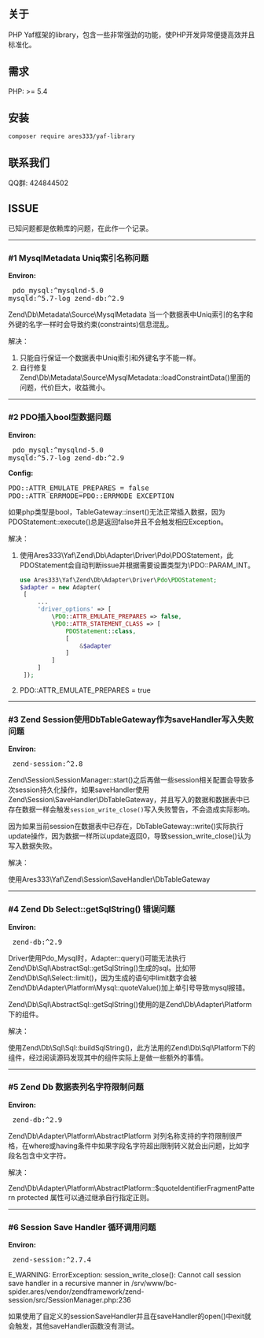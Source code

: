 ## 关于
PHP Yaf框架的library，包含一些非常强劲的功能，使PHP开发异常便捷高效并且标准化。

## 需求
PHP: >= 5.4

## 安装
```
composer require ares333/yaf-library
```

## 联系我们
QQ群: 424844502

## ISSUE
已知问题都是依赖库的问题，在此作一个记录。

---
### #1 MysqlMetadata Uniq索引名称问题

**Environ:**
	<pre>
	pdo_mysql:^mysqlnd-5.0
	mysqld:^5.7-log
	zend-db:^2.9
	</pre>

Zend\Db\Metadata\Source\MysqlMetadata 当一个数据表中Uniq索引的名字和外键的名字一样时会导致约束(constraints)信息混乱。

解决：
1. 只能自行保证一个数据表中Uniq索引和外键名字不能一样。
2. 自行修复Zend\Db\Metadata\Source\MysqlMetadata::loadConstraintData()里面的问题，代价巨大，收益微小。

---
### #2 PDO插入bool型数据问题
**Environ:**
	<pre>
	pdo_mysql:^mysqlnd-5.0
	mysqld:^5.7-log	
	zend-db:^2.9
	</pre>
**Config:**
	<pre>
	PDO::ATTR_EMULATE_PREPARES = false
	PDO::ATTR_ERRMODE=PDO::ERRMODE_EXCEPTION
	</pre>

如果php类型是bool，TableGateway::insert()无法正常插入数据，因为 PDOStatement::execute()总是返回false并且不会触发相应Exception。

解决：
1. 使用Ares333\Yaf\Zend\Db\Adapter\Driver\Pdo\PDOStatement，此PDOStatement会自动判断issue并根据需要设置类型为\PDO::PARAM_INT。
   ```PHP
   use Ares333\Yaf\Zend\Db\Adapter\Driver\Pdo\PDOStatement;
   $adapter = new Adapter(
    [
        ...
        'driver_options' => [
            \PDO::ATTR_EMULATE_PREPARES => false,
            \PDO::ATTR_STATEMENT_CLASS => [
                PDOStatement::class,
                [
                    &$adapter
                ]
            ]
        ]
    ]);
   ```
2. PDO::ATTR_EMULATE_PREPARES = true

---
### #3 Zend Session使用DbTableGateway作为saveHandler写入失败问题
**Environ:**
	<pre>
	zend-session:^2.8
	</pre>
Zend\Session\SessionManager::start()之后再做一些session相关配置会导致多次session持久化操作，如果saveHandler使用Zend\Session\SaveHandler\DbTableGateway，并且写入的数据和数据表中已存在数据一样会触发`session_write_close()`写入失败警告，不会造成实际影响。

因为如果当前session在数据表中已存在，DbTableGateway::write()实际执行update操作，因为数据一样所以update返回0，导致session_write_close()认为写入数据失败。

解决：

使用Ares333\Yaf\Zend\Session\SaveHandler\DbTableGateway

---
### #4 Zend Db Select::getSqlString() 错误问题
**Environ:**
	<pre>
	zend-db:^2.9
	</pre>

Driver使用Pdo_Mysql时，Adapter::query()可能无法执行Zend\Db\Sql\AbstractSql::getSqlString()生成的sql。比如带Zend\Db\Sql\Select::limit()，因为生成的语句中limit数字会被Zend\Db\Adapter\Platform\Mysql::quoteValue()加上单引号导致mysql报错。

Zend\Db\Sql\AbstractSql::getSqlString()使用的是Zend\Db\Adapter\Platform下的组件。

解决：

使用Zend\Db\Sql\Sql::buildSqlString()，此方法用的Zend\Db\Sql\Platform下的组件，经过阅读源码发现其中的组件实际上是做一些额外的事情。

---
### #5 Zend Db 数据表列名字符限制问题
**Environ:**
	<pre>
	zend-db:^2.9
	</pre>

Zend\Db\Adapter\Platform\AbstractPlatform 对列名称支持的字符限制很严格，在where或having条件中如果字段名字符超出限制转义就会出问题，比如字段名包含中文字符。

解决：

Zend\Db\Adapter\Platform\AbstractPlatform::$quoteIdentifierFragmentPattern protected 属性可以通过继承自行指定正则。

---
### #6 Session Save Handler 循环调用问题
**Environ:**
	<pre>
	zend-session:^2.7.4
	</pre>
	
E_WARNING: ErrorException: session_write_close(): Cannot call session save handler in a recursive manner in /srv/www/bc-spider.ares/vendor/zendframework/zend-session/src/SessionManager.php:236

如果使用了自定义的sessionSaveHandler并且在saveHandler的open()中exit就会触发，其他saveHandler函数没有测试。